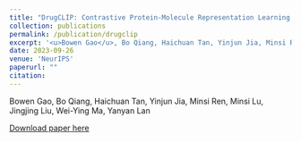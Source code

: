 ```yaml
---
title: "DrugCLIP: Contrastive Protein-Molecule Representation Learning for Virtual Screening"
collection: publications
permalink: /publication/drugclip
excerpt: '<u>Bowen Gao</u>, Bo Qiang, Haichuan Tan, Yinjun Jia, Minsi Ren, Minsi Lu, Jingjing Liu, Wei-Ying Ma, Yanyan Lan'
date: 2023-09-26
venue: 'NeurIPS'
paperurl: ""
citation: 
---
```


Bowen Gao, Bo Qiang, Haichuan Tan, Yinjun Jia, Minsi Ren, Minsi Lu, Jingjing Liu, Wei-Ying Ma, Yanyan Lan

<!-- Generating desirable molecular structures in 3D is a fundamental problem for drug discovery. Despite the considerable progress we have achieved, existing methods usually generate molecules in atom resolution and ignore intrinsic local structures such as rings, which leads to poor quality in generated structures, especially when generating large molecules. Fragment-based molecule generation is a promising strategy, however, it is nontrivial to be adapted for 3D non-autoregressive generations because of the combinational optimization problems. In this paper, we utilize a coarse-to-fine strategy to tackle this problem, in which a Hierarchical Diffusion-based model (i.e.~HierDiff) is proposed to preserve the validity of local segments without relying on autoregressive modeling. Specifically, HierDiff first generates coarse-grained molecule geometries via an equivariant diffusion process, where each coarse-grained node reflects a fragment in a molecule. Then the coarse-grained nodes are decoded into fine-grained fragments by a message-passing process and a newly designed iterative refined sampling module. Lastly, the fine-grained fragments are then assembled to derive a complete atomic molecular structure. Extensive experiments demonstrate that HierDiff consistently improves the quality of molecule generation over existing methods -->

[Download paper here](https://arxiv.org/pdf/2310.06367.pdf)


